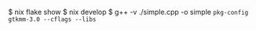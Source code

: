 
$ nix flake show
$ nix develop
$ g++ -v ./simple.cpp -o simple `pkg-config gtkmm-3.0 --cflags --libs`
